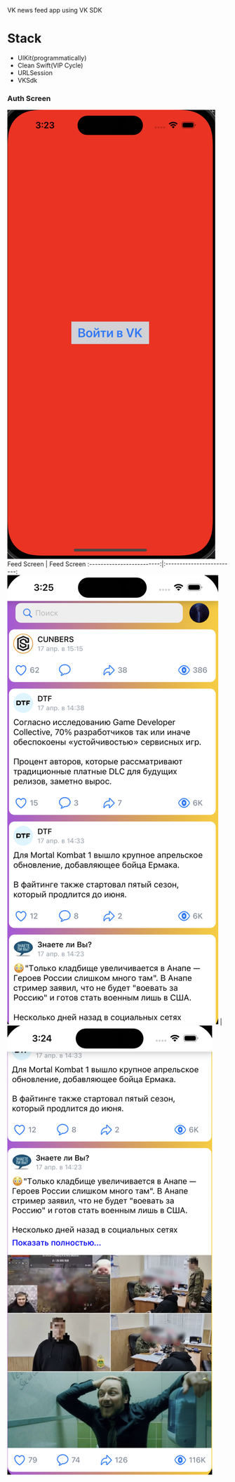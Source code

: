 VK news feed app using VK SDK

# Stack
* UIKit(programmatically)
* Clean Swift(VIP Cycle)
* URLSession
* VKSdk

### Auth Screen
![alt text](https://github.com/ArthurBJ/VKNewsFeed/blob/main/assets/login.png)
Feed Screen             |  Feed Screen
:-------------------------:|:-------------------------:
![](https://github.com/ArthurBJ/VKNewsFeed/blob/main/assets/news%20feed.png)  |  ![](https://github.com/ArthurBJ/VKNewsFeed/blob/main/assets/news%20feed%202.png)
